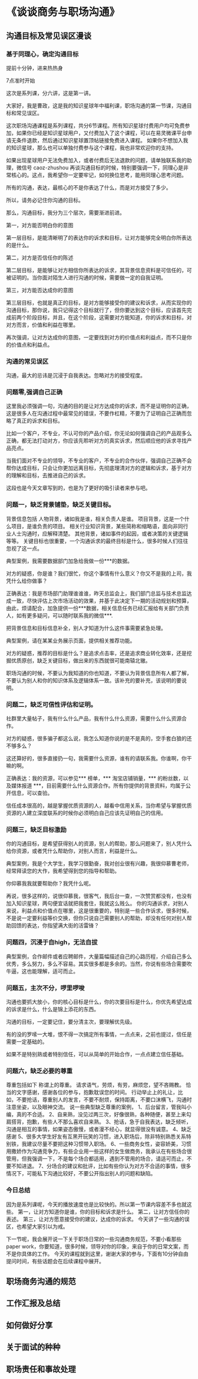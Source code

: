 # 《谈谈商务与职场沟通》

## 沟通目标及常见误区漫谈

### 基于同理心，确定沟通目标

提前十分钟，进来热热身

7点准时开始

这次是系列课，分六讲，这是第一讲。

大家好，我是曹政，这是我的知识星球年中福利课，职场沟通的第一节课，沟通目标和常见误区。

这次职场沟通课程是系列课程，共分6节课程。所有知识星球付费用户均可免费参加，如果你已经是知识星球用户，又付费加入了这个课程，可以在易灵微课平台申请无条件退款，然后通过知识星球置顶帖链接免费进入课程。
如果你不想加入我的知识星球，那么也可以单独付费参与这个课程，我也非常欢迎你的支持。

如果出现星球用户无法免费加入，或者付费后无法退款的问题，请单独联系我的助理，微信号 caoz-zhushou
再谈沟通目标的时候，特别要强调一下，同理心是非常核心的。这点，我希望你一定要牢记，如何换位思考，能用同理心思考问题。

所有的沟通，表达，最核心的不是你表达了什么，而是对方接受了多少。

所以，请务必记住你沟通的目标。

那么，沟通目标，我分为三个层次，需要渐进前进。

第一，对方能否明白你的意图

第一层目标，是能清晰明了的表达你的诉求和目标，让对方能够完全明白你所表达的是什么。

第二，对方是否信任你的陈述

第二层目标，是能够让对方相信你所表达的诉求，其背景信息资料是可信任的，可被证明的。当你面对陌生人进行沟通的时候，需要做一定的自我证明。

第三，对方能否达成你的意图

第三层目标，也就是真正的目标，是对方能够接受你的建议和诉求，从而实现你的沟通目标，那你说，我只记得这个目标就行了，但你要达到这个目标，应该首先完成前两个阶段目标，并且，在这个阶段，这需要对方能知道，你的诉求和目标，对对方而言，价值和利益在哪里。

再次强调，让对方达成你的意图，一定要找到对方的价值点和利益点，而不只是你的价值点和利益点。



### 沟通的常见误区

沟通，最大的忌讳是沉浸于自我表达。忽略对方的接受程度。

### 问题零,强调自己正确

这里我必须强调一句，沟通的目的是让对方达成你的诉求，而不是证明你的正确，这是很多人在沟通过程中最常见的错误，不要作杠精，不要为了证明自己正确而忽略了真正的诉求和目标。

比如一个客户，不专业，不认可你的产品介绍，你无论如何强调自己的产品观多么正确，都无法打动对方，你应该先聆听对方的真实诉求，然后顺应他的诉求寻找产品亮点。

当我们面对不专业的领导，不专业的客户，不专业的合作伙伴，强调自己正确不会帮你达成目标，只会让你更加远离目标，先彻底理清对方的逻辑和诉求，基于对方的理解和目标，去推进自己的诉求。

这段也是今天文章写到的，也是为了更好的吸引读者来参与吧。

### 问题一，缺乏背景铺垫，缺乏关键目标。

背景信息包括
人物背景，诸如我是谁，相关负责人是谁。
项目背景，这是一个什么项目，是谁负责的项目。
相关行业知识背景，某些简称和缩略语，面向非同行业人士沟通时，应解释清楚。
其他背景，诸如事件的起因，或者决策的关键逻辑等等。
关键目标也很重要，一个沟通诉求的最终目标是什么，很多时候人们往往忽视了这一点。

典型案例，我需要数据部门加急给我做一份\*\*\*的数据。

对方的疑惑，你是谁？我们很忙，你这个事情有什么意义？你又不是我的上司，我凭什么给你做事？

正确表达：我是市场部门助理谁谁谁，昨天总监会上，我们部门总监与技术总监达成一致，尽快评估上次市场活动的效果，并基于此决定下一期的活动规划和预算，由此，烦请配合，加急提供一份\*\*\*数据，相关信息任务已经汇报给有关部门负责人，如有更多疑问，可以随时联系我的微信\*\*\*.

把背景信息和目标信息补全，别人才知道为什么这件事需要紧急处理。

典型案例，请在某某业务展示页面，提供相关推荐功能。

对方的疑惑，推荐的目标是什么？是追求点击率，还是追求商业转化效率，还是挖掘优质原创，缺乏关键目标，做出来的东西就很可能南辕北辙。

职场沟通的时候，不要认为我知道的你也知道，不要认为背景信息所有人都了解，不要认为别人和你的知识体系及逻辑体系一致。该补充的要补充，该说明的要说明。

### 问题二，缺乏可信性评估和证明。

社群里大量帖子，我有什么什么产品，我有什么什么资源，需要什么什么资源合作。

对方的疑惑，很多骗子都这么说，我怎么知道你说的是不是真的，空手套白狼的还不够多么？

这还算好的，很多直接扔一句，我需要什么资源，谁有的请联系我。你谁啊，你干嘛的啊。

正确表达：我的资源，可以参见\*\*\* 榜单，\*\*\* 淘宝店铺销量，\*\*\* 的粉丝数，以及媒体报道 \*\*\*，目前需要什么什么资源合作。所有你提供的背景资料，均属于公开信息，可以查验。

信任成本很高的，越是掌握优质资源的人，越看中信用关系，当你希望与掌握优质资源的人建立深度联系的时候你必须明白自己应该先证明自己的信用。

### 问题三，缺乏目标激励

你的沟通目标，是希望获得别人的资源，别人的帮助，那么问题来了，别人凭什么给你资源，或者凭什么帮助你，对别人而言，利益是什么。

典型案例，我是个大学生，我学习很勤奋，我对创业很有兴趣，我很仰慕曹老师，经常拜读您的大作，我希望得到您的指导和帮助。

你仰慕我我就要帮助你？我凭什么呢。

再说，很多这样的，说很仰慕我，很客气，我后台一查，一次赞赏都没有，也没有加入知识星球，两句便宜话就把我套住，我就这么贱么。
你的沟通诉求，对别人来说，利益点和价值点在哪里，这是很重要的，特别是一些合作诉求，很多时候，不是说一定要利益等价交换，但你只说自己需要别人的帮助，却没有任何对别人帮助回馈的表达，你指望满大街的活雷锋？

### 问题四，沉浸于自high，无法自拔

典型案例，合作邮件或者应聘邮件，大量篇幅描述自己的心路历程，介绍自己多么优秀，多么努力，多么不容易。其实很多都是多余的。当然，你说有些场合需要吹牛逼，这也能理解，适可而止。

### 问题五，主次不分，啰里啰唆

沟通也要抓大放小，你的核心目标是什么，你的次要目标是什么，你优先希望达成的诉求是什么，什么是锦上添花的东西。

沟通的目标，一定要记住，要分清主次，要理解优先级。

有的没的罗嗦一大堆，恨不得一次搞定所有事情，一点点来，之前也提过，信任是需要一定基础的。

如果不是特别熟或者特别信任，可以从简单的开始合作，一点点建立信任基础。

### 问题六，缺乏必要的尊重

尊重包括如下
称谓上的尊重。
请求语气，劳烦，有劳，麻烦您，望不吝赐教。
恰当的文字感谢，感谢各位的参与，抱歉耽误您的时间。
行动举止上的礼让，比如，不要抢话，尊重别人的发言，不要不耐烦，保持距离，不要口沫横飞，沟通时注意坐姿，以及眼神交流。
说一些典型缺乏尊重的案例，
1、后台留言，管我叫小编，真的不合适。
2、自来熟，没见过两三次，好像很熟，各种随便，甚至上来勾肩搭背，抱歉，有些人不那么喜欢自来熟。
3、抢话，急于自我表达，缺乏倾听，沟通是相互的事情，如果姿态傲慢，或者漫不经心，就显得很没有诚意。
4、缺乏感谢
5、很多大学生好友有互黑开玩笑的习惯，进入职场后，除非特别熟悉关系特别铁，我建议尽量不要把这种习惯带入职场。
6、一些商务女性，姿容娇美，习惯用撒娇作为沟通竞争力，有些企业用一些这样的女生做商务，我承认在有些场合很管用，但我强调一下，不是每个场合都适用，遇到不管用的场合，请适可而止，不要不知进退。
7、分场合的建议和批评，比如有些你认为对方不合适的事情，很多情况下，可能私下沟通比较好，不要公开指出别人的问题和缺陷。

### 今日总结

因为是系列课呢，今天的播放速度也是比较快的。所以第一节课内容差不多也就这些。
第一，让对方知道你是谁，你的目标和诉求是什么。
第二，让对方信任你的表述。
第三，让对方愿意接受你的建议，达成你的诉求。
今天讲了一些沟通的误区，也希望大家引以为戒。

下一节呢，我会展开说一下关于职场日常的一些沟通商务规范，不要小看那些paper work，你要知道，很多时候，领导对你的印象，来自于你的日常文案，而不是你具体的工作。
今天的课程就到这里，谢谢大家的参与，下面有10分钟自由提问时间，有些话题会在后续课程中展开。

## 职场商务沟通的规范

## 工作汇报及总结

## 如何做好分享

## 关于面试的种种

## 职场责任和事故处理

